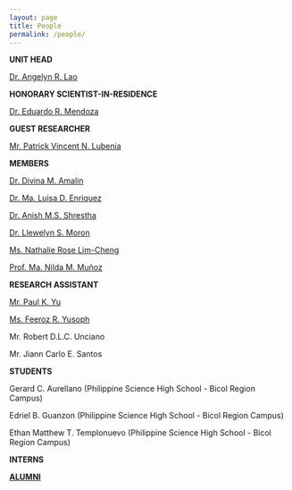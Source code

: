 ```yaml
---
layout: page
title: People
permalink: /people/
---
```


**UNIT HEAD**

[Dr. Angelyn R. Lao](https://angelynlao.github.io/)

**HONORARY SCIENTIST-IN-RESIDENCE**

[Dr. Eduardo R. Mendoza](https://www.dlsu.edu.ph/colleges/cos/departments/mathematics/adjunct-professor/)

**GUEST RESEARCHER**

[Mr. Patrick Vincent N. Lubenia](https://www.linkedin.com/in/patrick-vincent-lubenia-frm-741812102/?originalSubdomain=ph)

**MEMBERS**

[Dr. Divina M. Amalin](https://www.dlsu.edu.ph/colleges/cos/faculty-profile/?personnel=32742711629)

[Dr. Ma. Luisa D. Enriquez](https://www.dlsu.edu.ph/colleges/cos/faculty-profile/?personnel=32742676594)

[Dr. Anish M.S. Shrestha](https://www.a-transposable-element.com/)

[Dr. Llewelyn S. Moron](https://www.dlsu.edu.ph/colleges/cos/faculty-profile/?personnel=32742711505)

[Ms. Nathalie Rose Lim-Cheng](https://scholar.google.com.ph/citations?user=Y--J7f8AAAAJ&hl=en)

[Prof. Ma. Nilda M. Muñoz](https://scholar.google.com.ph/citations?hl=en&user=5lNV_VEAAAAJ&view_op=list_works&sortby=pubdate)

**RESEARCH ASSISTANT**

[Mr. Paul K. Yu](https://yupaulk.github.io/)

[Ms. Feeroz R. Yusoph](https://www.linkedin.com/in/feeroz-yusoph/?originalSubdomain=sa)

Mr. Robert D.L.C. Unciano

Mr. Jiann Carlo E. Santos

**STUDENTS**

Gerard C. Aurellano (Philippine Science High School - Bicol Region Campus)

Edriel B. Guanzon (Philippine Science High School - Bicol Region Campus)

Ethan Matthew T. Templonuevo (Philippine Science High School - Bicol Region Campus)

**INTERNS**

[**ALUMNI**](/alumni)
